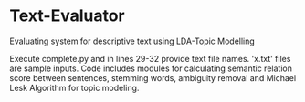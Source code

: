 # Text-Evaluator
Evaluating system for descriptive text using LDA-Topic Modelling

Execute complete.py and in lines 29-32 provide text file names. 
'x.txt' files are sample inputs.
Code includes modules for calculating semantic relation score between sentences, stemming words, 
ambiguity removal and Michael Lesk Algorithm  for topic modeling.
